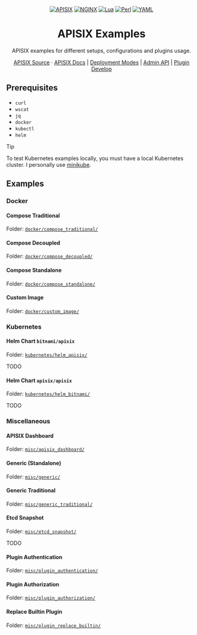 <div align="center">

[![APISIX][apisix-shield]][apisix-url]
[![NGINX][nginx-shield]][nginx-url]
[![Lua][lua-shield]][lua-url]
[![Perl][perl-shield]][perl-url]
[![YAML][yaml-shield]][yaml-url]

# APISIX Examples

APISIX examples for different setups, configurations and plugins usage.

[APISIX Source](https://github.com/apache/apisix)
·
[APISIX Docs](https://apisix.apache.org/)
|
[Deployment Modes](https://apisix.apache.org/docs/apisix/deployment-modes/)
|
[Admin API](https://apisix.apache.org/docs/apisix/admin-api/)
|
[Plugin Develop](https://apisix.apache.org/docs/apisix/plugin-develop/)

</div>

## Prerequisites

- `curl`
- `wscat`
- `jq`
- `docker`
- `kubectl`
- `helm`

> [!TIP]
> To test Kubernetes examples locally, you must have a local Kubernetes cluster. I personally use [minikube](https://minikube.sigs.k8s.io/).

## Examples

### Docker

#### Compose Traditional

Folder: [`docker/compose_traditional/`](docker/compose_traditional/README.md)

#### Compose Decoupled

Folder: [`docker/compose_decoupled/`](docker/compose_decoupled/README.md)

#### Compose Standalone

Folder: [`docker/compose_standalone/`](docker/compose_standalone/README.md)

#### Custom Image

Folder: [`docker/custom_image/`](docker/custom_image/README.md)

### Kubernetes

#### Helm Chart `bitnami/apisix`

Folder: [`kubernetes/helm_apisix/`](kubernetes/helm_apisix/README.md)

TODO

#### Helm Chart `apisix/apisix`

Folder: [`kubernetes/helm_bitnami/`](kubernetes/helm_bitnami/README.md)

TODO

### Miscellaneous

#### APISIX Dashboard

Folder: [`misc/apisix_dashboard/`](misc/apisix_dashboard/README.md)

#### Generic (Standalone)

Folder: [`misc/generic/`](misc/generic/README.md)

#### Generic Traditional

Folder: [`misc/generic_traditional/`](misc/generic_traditional/README.md)

#### Etcd Snapshot

Folder: [`misc/etcd_snapshot/`](misc/etcd_snapshot/README.md)

TODO

#### Plugin Authentication

Folder: [`misc/plugin_authentication/`](misc/plugin_authentication/README.md)

#### Plugin Authorization

Folder: [`misc/plugin_authorization/`](misc/plugin_authorization/README.md)

#### Replace Builtin Plugin

Folder: [`misc/plugin_replace_builtin/`](misc/plugin_replace_builtin/README.md)

<!-- GitHub Shields -->

[apisix-shield]: https://custom-icon-badges.demolab.com/badge/APISIX-grey.svg?logo=apisix_logo
[apisix-url]: https://apisix.apache.org/
[nginx-shield]: https://img.shields.io/badge/NGiNX-%23009639.svg?logo=nginx
[nginx-url]: https://nginx.org/en/
[lua-shield]: https://img.shields.io/badge/Lua-%232C2D72.svg?logo=lua&logoColor=white
[lua-url]: https://www.lua.org/
[perl-shield]: https://img.shields.io/badge/Perl-%2339457E.svg?logo=perl&logoColor=white
[perl-url]: https://www.perl.org/
[yaml-shield]: https://img.shields.io/badge/YAML-%23ffffff.svg?logo=yaml&logoColor=151515
[yaml-url]: https://yaml.org/